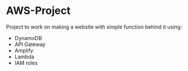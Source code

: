 # AWS-Project
Project to work on making a website with simple function behind it using:
- DynamoDB
- API Gateway
- Amplify
- Lambda
- IAM roles
